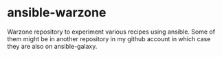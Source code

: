 ansible-warzone
===============

Warzone repository to experiment various recipes using ansible.
Some of them might be in another repository in my github account in which case they are also on ansible-galaxy.
